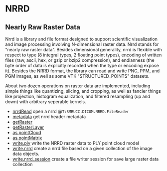 # NRRD

## Nearly Raw Raster Data
 
 Nrrd is a library and file format designed to support scientific 
 visualization and image processing involving N-dimensional raster 
 data. Nrrd stands for "nearly raw raster data". Besides dimensional
 generality, nrrd is flexible with respect to type (8 integral 
 types, 2 floating point types), encoding of written files (raw, 
 ascii, hex, or gzip or bzip2 compression), and endianness (the byte 
 order of data is explicitly recorded when the type or encoding expose
 it). Besides the NRRD format, the library can read and write PNG, PPM, 
 and PGM images, as well as some VTK "STRUCTURED_POINTS" datasets. 
 
 About two dozen operations on raster data are implemented, including
 simple things like quantizing, slicing, and cropping, as well as 
 fancier things like projection, histogram equalization, and filtered
 resampling (up and down) with arbitrary seperable kernels.

+ [nrrdRead](NRRD/nrrdRead.1) open a nrrd @``T:SMRUCC.DICOM.NRRD.FileReader``
+ [metadata](NRRD/metadata.1) get nrrd header metadata
+ [getRaster](NRRD/getRaster.1) 
+ [getRasterLayer](NRRD/getRasterLayer.1) 
+ [as.pointCloud](NRRD/as.pointCloud.1) 
+ [as.pointMatrix](NRRD/as.pointMatrix.1) 
+ [write.ply](NRRD/write.ply.1) write the NRRD raster data to PLY point cloud model
+ [write.nrrd](NRRD/write.nrrd.1) create a nrrd file based on a given collection of the image data objects.
+ [write.nrrd_session](NRRD/write.nrrd_session.1) create a file writer session for save large raster data collection
